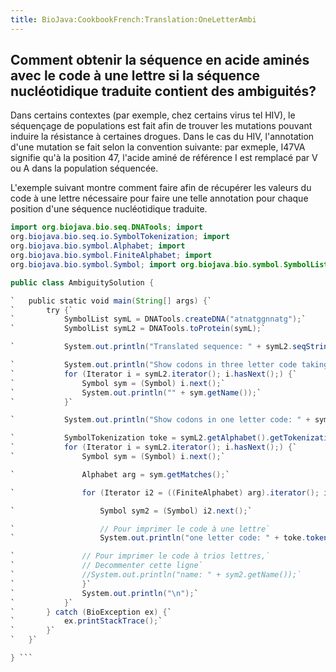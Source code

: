 ```yaml
---
title: BioJava:CookbookFrench:Translation:OneLetterAmbi
---
```


Comment obtenir la séquence en acide aminés avec le code à une lettre si la séquence nucléotidique traduite contient des ambiguités?
------------------------------------------------------------------------------------------------------------------------------------

Dans certains contextes (par exemple, chez certains virus tel HIV), le
séquençage de populations est fait afin de trouver les mutations pouvant
induire la résistance à certaines drogues. Dans le cas du HIV,
l'annotation d'une mutation se fait selon la convention suivante: par
exmeple, I47VA signifie qu'à la position 47, l'acide aminé de référence
I est remplacé par V ou A dans la population séquencée.

L'exemple suivant montre comment faire afin de récupérer les valeurs du
code à une lettre nécessaire pour faire une telle annotation pour chaque
position d'une séquence nucléotidique traduite.

```java import java.util.Iterator; import org.biojava.bio.BioException;
import org.biojava.bio.seq.DNATools; import
org.biojava.bio.seq.io.SymbolTokenization; import
org.biojava.bio.symbol.Alphabet; import
org.biojava.bio.symbol.FiniteAlphabet; import
org.biojava.bio.symbol.Symbol; import org.biojava.bio.symbol.SymbolList;

public class AmbiguitySolution {

`   public static void main(String[] args) {`  
`       try {`  
`           SymbolList symL = DNATools.createDNA("atnatggnnatg");`  
`           SymbolList symL2 = DNATools.toProtein(symL);`

`           System.out.println("Translated sequence: " + symL2.seqString() + "\n");`

`           System.out.println("Show codons in three letter code taking ambiguities into account:");`  
`           for (Iterator i = symL2.iterator(); i.hasNext();) {`  
`               Symbol sym = (Symbol) i.next();`  
`               System.out.println("" + sym.getName());`  
`           }`

`           System.out.println("Show codons in one letter code: " + symL2.seqString());`

`           SymbolTokenization toke = symL2.getAlphabet().getTokenization("token");`  
`           for (Iterator i = symL2.iterator(); i.hasNext();) {`  
`               Symbol sym = (Symbol) i.next();`

`               Alphabet arg = sym.getMatches();`

`               for (Iterator i2 = ((FiniteAlphabet) arg).iterator(); i2.hasNext();) {`

`                   Symbol sym2 = (Symbol) i2.next();`

`                   // Pour imprimer le code à une lettre`  
`                   System.out.println("one letter code: " + toke.tokenizeSymbol(sym2));`

`               // Pour imprimer le code à trios lettres,`  
`               // Decommenter cette ligne`  
`               //System.out.println("name: " + sym2.getName());`  
`               }`  
`               System.out.println("\n");`  
`           }`  
`       } catch (BioException ex) {`  
`           ex.printStackTrace();`  
`       }`  
`   }`

} ```
